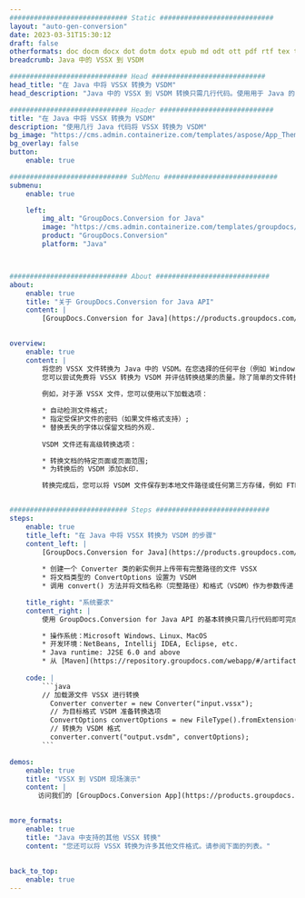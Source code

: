```yaml
---
############################# Static ############################
layout: "auto-gen-conversion"
date: 2023-03-31T15:30:12
draft: false
otherformats: doc docm docx dot dotm dotx epub md odt ott pdf rtf tex txt vdx vsdm vsdx vssm vssx vstm vstx vsx vtx xps
breadcrumb: Java 中的 VSSX 到 VSDM

############################# Head ############################
head_title: "在 Java 中将 VSSX 转换为 VSDM"
head_description: "Java 中的 VSSX 到 VSDM 转换只需几行代码。使用用于 Java 的 GroupDocs 文档转换 API 转换 160 多种文件格式"

############################# Header ############################
title: "在 Java 中将 VSSX 转换为 VSDM"
description: "使用几行 Java 代码将 VSSX 转换为 VSDM"
bg_image: "https://cms.admin.containerize.com/templates/aspose/App_Themes/V3/images/bg/header1.png"
bg_overlay: false
button:
    enable: true

############################# SubMenu ############################
submenu:
    enable: true

    left:
        img_alt: "GroupDocs.Conversion for Java"
        image: "https://cms.admin.containerize.com/templates/groupdocs/images/product-logos/90x90-noborder/groupdocs-conversion-java.png"
        product: "GroupDocs.Conversion"
        platform: "Java"



############################# About ############################
about:
    enable: true
    title: "关于 GroupDocs.Conversion for Java API"
    content: |
        [GroupDocs.Conversion for Java](https://products.groupdocs.com/conversion/java/) 是一种高级文件格式转换 API，用于在 Microsoft Office、OpenDocument、PDF、HTML、电子邮件、CAD 等流行图像和文档格式之间进行转换。只需几行代码即可完成更多工作。本机 API 会自动检测原始文档的格式，并提供许多选项来自定义转换后的文档。除了从文档中提取信息的功能外，它还默认支持将转换结果缓存到本地磁盘。但是，任何类型的缓存存储都可以通过实施适当的接口来支持 - Amazon S3、Dropbox、Google Drive、Windows Azure、Reddis 或任何其他接口。
    

overview:
    enable: true
    content: |
        将您的 VSSX 文件转换为 Java 中的 VSDM。在您选择的任何平台（例如 Windows、Linux、macOS）上，只需几行 Java 代码。
        您可以尝试免费将 VSSX 转换为 VSDM 并评估转换结果的质量。除了简单的文件转换脚本外，您还可以尝试更复杂的选项来加载 VSSX 源文件并存储 VSDM 输出。 
        
        例如，对于源 VSSX 文件，您可以使用以下加载选项：

        * 自动检测文件格式;
        * 指定受保护文件的密码（如果文件格式支持）;
        * 替换丢失的字体以保留文档的外观.
        
        VSDM 文件还有高级转换选项：

        * 转换文档的特定页面或页面范围;
        * 为转换后的 VSDM 添加水印.

        转换完成后，您可以将 VSDM 文件保存到本地文件路径或任何第三方存储，例如 FTP、Amazon S3、Google Drive、Dropbox 等。请注意 - 转换 VSSX到 VSDM，您不需要安装任何额外的软件，例如 MS Office、Open Office、Adobe Acrobat Reader 等。


############################# Steps ############################
steps:
    enable: true
    title_left: "在 Java 中将 VSSX 转换为 VSDM 的步骤"
    content_left: |
        [GroupDocs.Conversion for Java](https://products.groupdocs.com/conversion/java/) 允许开发人员使用几行代码轻松地将 VSSX 文件转换为 VSDM。
        
        * 创建一个 Converter 类的新实例并上传带有完整路径的文件 VSSX
        * 将文档类型的 ConvertOptions 设置为 VSDM
        * 调用 convert() 方法并将文档名称（完整路径）和格式（VSDM）作为参数传递

    title_right: "系统要求"
    content_right: |
        使用 GroupDocs.Conversion for Java API 的基本转换只需几行代码即可完成。所有主要平台和操作系统都支持我们的 API。在执行以下代码之前，请确保您的系统上安装了以下先决条件。

        * 操作系统：Microsoft Windows、Linux、MacOS
        * 开发环境：NetBeans, Intellij IDEA, Eclipse, etc.
        * Java runtime: J2SE 6.0 and above
        * 从 [Maven](https://repository.groupdocs.com/webapp/#/artifacts/browse/tree/General/repo/com/groupdocs/groupdocs-conversion) 获取最新的 GroupDocs.Conversion for Java
         
    code: |
        ```java    
        // 加载源文件 VSSX 进行转换
          Converter converter = new Converter("input.vssx");
          // 为目标格式 VSDM 准备转换选项
          ConvertOptions convertOptions = new FileType().fromExtension("vsdm").getConvertOptions();
          // 转换为 VSDM 格式
          converter.convert("output.vsdm", convertOptions);
        ```

demos:
    enable: true
    title: "VSSX 到 VSDM 现场演示"
    content: |
       访问我们的 [GroupDocs.Conversion App](https://products.groupdocs.app/conversion/family) 网站并立即尝试 VSSX 到 VSDM 转换。免费演示具有以下好处
          

more_formats:
    enable: true
    title: "Java 中支持的其他 VSSX 转换"
    content: "您还可以将 VSSX 转换为许多其他文件格式。请参阅下面的列表。"
       
       
back_to_top:
    enable: true
---
```

